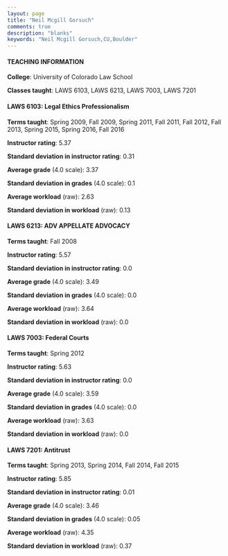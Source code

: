 ```yaml
---
layout: page
title: "Neil Mcgill Gorsuch" 
comments: true
description: "blanks"
keywords: "Neil Mcgill Gorsuch,CU,Boulder"
---
```

<head>
<script src="https://ajax.googleapis.com/ajax/libs/jquery/2.1.3/jquery.min.js"></script>
<script src="https://dl.dropboxusercontent.com/s/pc42nxpaw1ea4o9/highcharts.js?dl=0"></script>
<!-- <script src="../assets/js/highcharts.js"></script> -->
<style type="text/css">@font-face {
	font-family: "Bebas Neue";
	src: url(https://www.filehosting.org/file/details/544349/BebasNeue Regular.otf) format("opentype");
	}
	h1.Bebas { 
		font-family: "Bebas Neue", Verdana, Tahoma;
	}
</style>
</head>
	   
#### TEACHING INFORMATION

**College**: University of Colorado Law School

**Classes taught**: LAWS 6103, LAWS 6213, LAWS 7003, LAWS 7201

#### LAWS 6103: Legal Ethics Professionalism

**Terms taught**: Spring 2009, Fall 2009, Spring 2011, Fall 2011, Fall 2012, Fall 2013, Spring 2015, Spring 2016, Fall 2016

**Instructor rating**: 5.37

**Standard deviation in instructor rating**: 0.31

**Average grade** (4.0 scale): 3.37

**Standard deviation in grades** (4.0 scale): 0.1

**Average workload** (raw): 2.63

**Standard deviation in workload** (raw): 0.13

#### LAWS 6213: ADV APPELLATE ADVOCACY

**Terms taught**: Fall 2008

**Instructor rating**: 5.57

**Standard deviation in instructor rating**: 0.0

**Average grade** (4.0 scale): 3.49

**Standard deviation in grades** (4.0 scale): 0.0

**Average workload** (raw): 3.64

**Standard deviation in workload** (raw): 0.0

#### LAWS 7003: Federal Courts

**Terms taught**: Spring 2012

**Instructor rating**: 5.63

**Standard deviation in instructor rating**: 0.0

**Average grade** (4.0 scale): 3.59

**Standard deviation in grades** (4.0 scale): 0.0

**Average workload** (raw): 3.63

**Standard deviation in workload** (raw): 0.0

#### LAWS 7201: Antitrust

**Terms taught**: Spring 2013, Spring 2014, Fall 2014, Fall 2015

**Instructor rating**: 5.85

**Standard deviation in instructor rating**: 0.01

**Average grade** (4.0 scale): 3.46

**Standard deviation in grades** (4.0 scale): 0.05

**Average workload** (raw): 4.35

**Standard deviation in workload** (raw): 0.37

